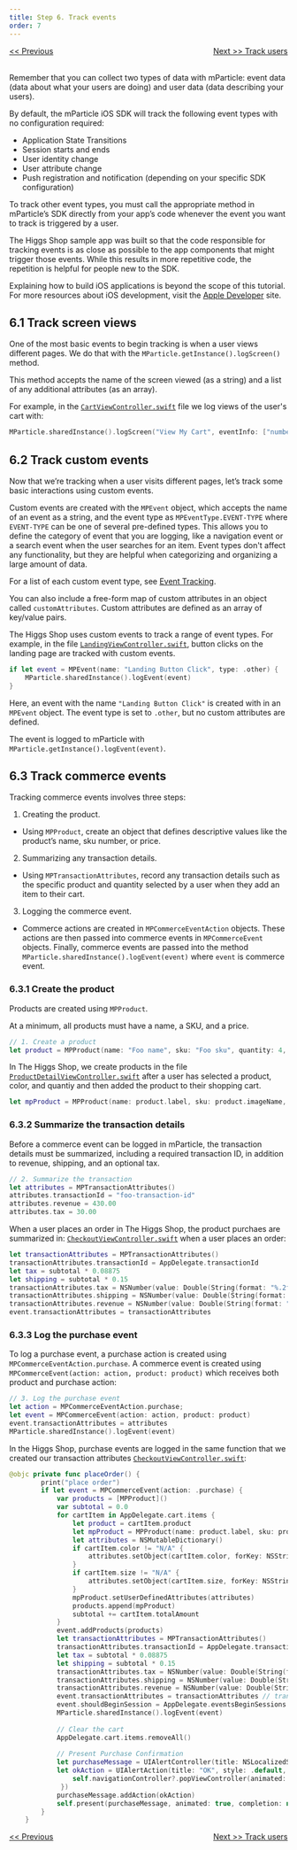 ```yaml
---
title: Step 6. Track events
order: 7
---
```

<a href="/developers/quickstart/ios/verify-connection/" style="position:relative; float:left"><< Previous</a>
<a href="/developers/quickstart/ios/track-users/" style="position:relative; float:right">Next >> Track users</a>
<br/>
<br/>

Remember that you can collect two types of data with mParticle: event data (data about what your users are doing) and user data (data describing your users).

By default, the mParticle iOS SDK will track the following event types with no configuration required:

* Application State Transitions
* Session starts and ends
* User identity change
* User attribute change
* Push registration and notification (depending on your specific SDK configuration)

To track other event types, you must call the appropriate method in mParticle’s SDK directly from your app’s code whenever the event you want to track is triggered by a user.

The Higgs Shop sample app was built so that the code responsible for tracking events is as close as possible to the app components that might trigger those events. While this results in more repetitive code, the repetition is helpful for people new to the SDK.

<aside>
    Explaining how to build iOS applications is beyond the scope of this tutorial. For more resources about iOS development, visit the <a href="https://developer.apple.com/develop/">Apple Developer</a> site.
</aside>

## 6.1 Track screen views

One of the most basic events to begin tracking is when a user views different pages. We do that with the `MParticle.getInstance().logScreen()` method.

This method accepts the name of the screen viewed (as a string) and a list of any additional attributes (as an array).

For example, in the [`CartViewController.swift`](https://github.com/mParticle/mparticle-apple-sample-apps/blob/main/core-sdk-samples/higgs-shop-sample-app/HiggsShopSampleApp/CartViewController.swift) file we log views of the user's cart with:

~~~swift
MParticle.sharedInstance().logScreen("View My Cart", eventInfo: ["number_of_products": numberOfProducts, "total_product_amounts": subTotal])
~~~

## 6.2 Track custom events

Now that we’re tracking when a user visits different pages, let’s track some basic interactions using custom events. 

Custom events are created with the `MPEvent` object, which accepts the name of an event as a string, and the event type as `MPEventType.EVENT-TYPE` where `EVENT-TYPE` can be one of several pre-defined types. This allows you to define the category of event that you are logging, like a navigation event or a search event when the user searches for an item. Event types don't affect any functionality, but they are helpful when categorizing and organizing a large amount of data.

For a list of each custom event type, see [Event Tracking](/developers/sdk/ios/event-tracking/#custom-event-type).

You can also include a free-form map of custom attributes in an object called `customAttributes`. Custom attributes are defined as an array of key/value pairs.

The Higgs Shop uses custom events to track a range of event types. For example, in the file [`LandingViewController.swift`](https://github.com/mParticle/mparticle-apple-sample-apps/blob/main/core-sdk-samples/higgs-shop-sample-app/HiggsShopSampleApp/LandingViewController.swift), button clicks on the landing page are tracked with custom events.

~~~swift
if let event = MPEvent(name: "Landing Button Click", type: .other) {
    MParticle.sharedInstance().logEvent(event)
}
~~~

Here, an event with the name `"Landing Button Click"` is created with in an `MPEvent` object. The event type is set to `.other`, but no custom attributes are defined.

The event is logged to mParticle with `MParticle.getInstance().logEvent(event)`.

## 6.3 Track commerce events

Tracking commerce events involves three steps:

1. Creating the product.

* Using `MPProduct`, create an object that defines descriptive values like the product’s name, sku number, or price. 

2. Summarizing any transaction details.

* Using `MPTransactionAttributes`, record any transaction details such as the specific product and quantity selected by a user when they add an item to their cart.

3. Logging the commerce event.

* Commerce actions are created in `MPCommerceEventAction` objects. These actions are then passed into commerce events in `MPCommerceEvent` objects. Finally, commerce events are passed into the method `MParticle.sharedInstance().logEvent(event)` where `event` is commerce event.

### 6.3.1 Create the product

Products are created using `MPProduct`.

<aside>
    At a minimum, all products must have a name, a SKU, and a price.
</aside>

~~~swift
// 1. Create a product
let product = MPProduct(name: "Foo name", sku: "Foo sku", quantity: 4, price: 100.00)
~~~

In The Higgs Shop, we create products in the file [`ProductDetailViewController.swift`](https://github.com/mParticle/mparticle-apple-sample-apps/blob/main/core-sdk-samples/higgs-shop-sample-app/HiggsShopSampleApp/ProductDetailViewController.swift) after a user has selected a product, color, and quantiy and then added the product to their shopping cart.

~~~swift
let mpProduct = MPProduct(name: product.label, sku: product.imageName, quantity: NSNumber(value: selectedQuantity), price: NSNumber(value: product.price))
~~~

### 6.3.2 Summarize the transaction details

Before a commerce event can be logged in mParticle, the transaction details must be summarized, including a required transaction ID, in addition to revenue, shipping, and an optional tax. 

~~~swift
// 2. Summarize the transaction
let attributes = MPTransactionAttributes()
attributes.transactionId = "foo-transaction-id"
attributes.revenue = 430.00
attributes.tax = 30.00
~~~

When a user places an order in The Higgs Shop, the product purchaes are summarized in: [`CheckoutViewController.swift`](https://github.com/mParticle/mparticle-apple-sample-apps/blob/main/core-sdk-samples/higgs-shop-sample-app/HiggsShopSampleApp/CheckoutViewController.swift) when a user places an order:

~~~swift
let transactionAttributes = MPTransactionAttributes()
transactionAttributes.transactionId = AppDelegate.transactionId
let tax = subtotal * 0.08875
let shipping = subtotal * 0.15
transactionAttributes.tax = NSNumber(value: Double(String(format: "%.2f", tax)) ?? 0)
transactionAttributes.shipping = NSNumber(value: Double(String(format: "%.2f", shipping)) ?? 0)
transactionAttributes.revenue = NSNumber(value: Double(String(format: "%.2f", subtotal + tax + shipping)) ?? 0)
event.transactionAttributes = transactionAttributes
~~~

### 6.3.3 Log the purchase event

To log a purchase event, a purchase action is created using `MPCommerceEventAction.purchase`. A commerce event is created using `MPCommerceEvent(action: action, product: product)` which receives both product and purchase action:

~~~swift
// 3. Log the purchase event
let action = MPCommerceEventAction.purchase;
let event = MPCommerceEvent(action: action, product: product)
event.transactionAttributes = attributes
MParticle.sharedInstance().logEvent(event)
~~~

In the Higgs Shop, purchase events are logged in the same function that we created our transaction attributes [`CheckoutViewController.swift`](https://github.com/mParticle/mparticle-apple-sample-apps/blob/main/core-sdk-samples/higgs-shop-sample-app/HiggsShopSampleApp/CheckoutViewController.swift):

~~~swift
@objc private func placeOrder() {
        print("place order")
        if let event = MPCommerceEvent(action: .purchase) {
            var products = [MPProduct]()
            var subtotal = 0.0
            for cartItem in AppDelegate.cart.items {
                let product = cartItem.product
                let mpProduct = MPProduct(name: product.label, sku: product.imageName, quantity: NSNumber(value: cartItem.quantity), price: NSNumber(value: product.price))
                let attributes = NSMutableDictionary()
                if cartItem.color != "N/A" {
                    attributes.setObject(cartItem.color, forKey: NSString("color"))
                }
                if cartItem.size != "N/A" {
                    attributes.setObject(cartItem.size, forKey: NSString("size"))
                }
                mpProduct.setUserDefinedAttributes(attributes)
                products.append(mpProduct)
                subtotal += cartItem.totalAmount
            }
            event.addProducts(products)
            let transactionAttributes = MPTransactionAttributes()
            transactionAttributes.transactionId = AppDelegate.transactionId
            let tax = subtotal * 0.08875
            let shipping = subtotal * 0.15
            transactionAttributes.tax = NSNumber(value: Double(String(format: "%.2f", tax)) ?? 0)
            transactionAttributes.shipping = NSNumber(value: Double(String(format: "%.2f", shipping)) ?? 0)
            transactionAttributes.revenue = NSNumber(value: Double(String(format: "%.2f", subtotal + tax + shipping)) ?? 0)
            event.transactionAttributes = transactionAttributes // transaction attributes are required
            event.shouldBeginSession = AppDelegate.eventsBeginSessions
            MParticle.sharedInstance().logEvent(event)
            
            // Clear the cart
            AppDelegate.cart.items.removeAll()
            
            // Present Purchase Confirmation
            let purchaseMessage = UIAlertController(title: NSLocalizedString("Purchase Complete", comment: ""), message: NSLocalizedString("No actual purchase has been made.", comment: ""), preferredStyle: .alert)
            let okAction = UIAlertAction(title: "OK", style: .default, handler: { (_) -> Void in
                self.navigationController?.popViewController(animated: true)
             })
            purchaseMessage.addAction(okAction)
            self.present(purchaseMessage, animated: true, completion: nil)
        }
    }
~~~

<a href="/developers/quickstart/ios/verify-connection/" style="position:relative; float:left"><< Previous</a>
<a href="/developers/quickstart/ios/track-users/" style="position:relative; float:right">Next >> Track users</a>
